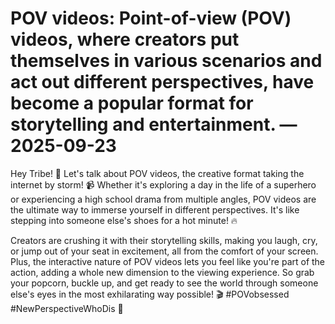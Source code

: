 # POV videos: Point-of-view (POV) videos, where creators put themselves in various scenarios and act out different perspectives, have become a popular format for storytelling and entertainment. — 2025-09-23

Hey Tribe! 🌟 Let's talk about POV videos, the creative format taking the internet by storm! 📹 Whether it's exploring a day in the life of a superhero or experiencing a high school drama from multiple angles, POV videos are the ultimate way to immerse yourself in different perspectives. It's like stepping into someone else's shoes for a hot minute! 🔥 

Creators are crushing it with their storytelling skills, making you laugh, cry, or jump out of your seat in excitement, all from the comfort of your screen. Plus, the interactive nature of POV videos lets you feel like you're part of the action, adding a whole new dimension to the viewing experience. So grab your popcorn, buckle up, and get ready to see the world through someone else's eyes in the most exhilarating way possible! 🎬 #POVobsessed #NewPerspectiveWhoDis 🌈